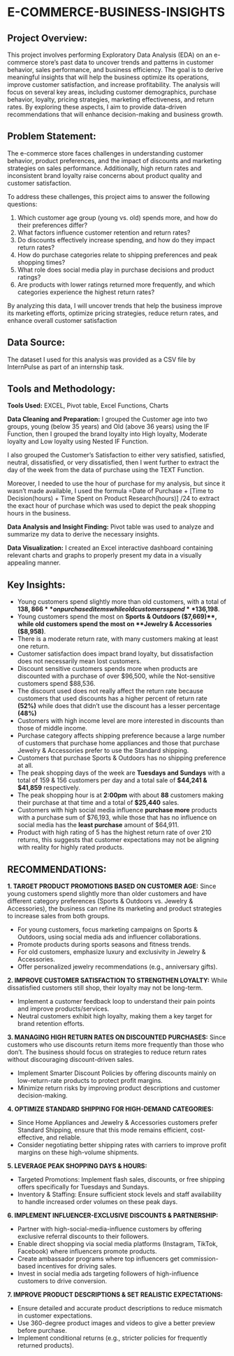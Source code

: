 # E-COMMERCE-BUSINESS-INSIGHTS
## Project Overview: 
This project involves performing Exploratory Data Analysis (EDA) on an e-commerce store’s past data to uncover trends and patterns in customer behavior, sales performance, and business efficiency. The goal is to derive meaningful insights that will help the business optimize its operations, improve customer satisfaction, and increase profitability.
The analysis will focus on several key areas, including customer demographics, purchase behavior, loyalty, pricing strategies, marketing effectiveness, and return rates. By exploring these aspects, I aim to provide data-driven recommendations that will enhance decision-making and business growth.

## Problem Statement: 
The e-commerce store faces challenges in understanding customer behavior, product preferences, and the impact of discounts and marketing strategies on sales performance. Additionally, high return rates and inconsistent brand loyalty raise concerns about product quality and customer satisfaction.

To address these challenges, this project aims to answer the following questions:
1.	Which customer age group (young vs. old) spends more, and how do their preferences differ?
2.	What factors influence customer retention and return rates?
3.	Do discounts effectively increase spending, and how do they impact return rates?
4.	How do purchase categories relate to shipping preferences and peak shopping times?
5.	What role does social media play in purchase decisions and product ratings?
6.	Are products with lower ratings returned more frequently, and which categories experience the highest return rates?

By analyzing this data, I will uncover trends that help the business improve its marketing efforts, optimize pricing strategies, reduce return rates, and enhance overall customer satisfaction

## Data Source:
The dataset I used for this analysis was provided as a CSV file by InternPulse as part of an internship task.

## Tools and Methodology:
**Tools Used:** EXCEL, Pivot table, Excel Functions, Charts

**Data Cleaning and Preparation:** I grouped the Customer age into two groups, young (below 35 years) and Old (above 36 years) using the IF Function, then I grouped the brand loyalty into High loyalty, Moderate loyalty and Low loyalty using Nested IF Function.

I also grouped the Customer’s Satisfaction to either very satisfied, satisfied, neutral, dissatisfied, or very dissatisfied, then I went further to extract the day of the week from the data of purchase using the TEXT Function.

Moreover, I needed to use the hour of purchase for my analysis, but since it wasn’t made available, I used the formula =Date of Purchase + [Time to Decision(hours) + Time Spent on Product Research(hours)] /24 to extract the exact hour of purchase which was used to depict the peak shopping hours in the business.

**Data Analysis and Insight Finding:** Pivot table was used to analyze and summarize my data to derive the necessary insights.

**Data Visualization:** I created an Excel interactive dashboard containing relevant charts and graphs to properly present my data in a visually appealing manner.

## Key Insights:
* Young customers spend slightly more than old customers, with a total of **$138,866** on purchased items while old customers spend **$136,198**. 
* Young customers spend the most on **Sports & Outdoors ($7,669)**, while old customers spend the most on **Jewelry & Accessories ($8,958)**. 
* There is a moderate return rate, with many customers making at least one return.
*	Customer satisfaction does impact brand loyalty, but dissatisfaction does not necessarily mean lost customers.
*	Discount sensitive customers spends more when products are discounted with a purchase of over $96,500, while the Not-sensitive customers spend $88,536.
*	The discount used does not really affect the return rate because customers that used discounts has a higher percent of return rate **(52%)** while does that didn’t use the discount has a lesser percentage **(48%)**
*	Customers with high income level are more interested in discounts than those of middle income.
*	Purchase category affects shipping preference because a large number of customers that purchase home appliances and those that purchase Jewelry & Accessories prefer to use the Standard shipping.
*	Customers that purchase Sports & Outdoors has no shipping preference at all.
*	The peak shopping days of the week are **Tuesdays and Sundays** with a total of 159 & 156 customers per day and a total sale of **$44,241 & $41,859** respectively.
*	The peak shopping hour is at **2:00pm** with about **88** customers making their purchase at that time and a total of **$25,440** sales.
*	Customers with high social media influence **purchase more** products with a purchase sum of $76,193, while those that has no influence on social media has the **least purchase** amount of $64,911.
*	Product with high rating of 5 has the highest return rate of over 210 returns, this suggests that customer expectations may not be aligning with reality for highly rated products.

## RECOMMENDATIONS:

**1.	TARGET PRODUCT PROMOTIONS BASED ON CUSTOMER AGE:** Since young customers spend slightly more than older customers and have different category preferences (Sports & Outdoors vs. Jewelry & Accessories), the business can refine its marketing and product strategies to increase sales from both groups.
*	For young customers, focus marketing campaigns on Sports & Outdoors, using social media ads and influencer collaborations.
*	Promote products during sports seasons and fitness trends.
*	For old customers, emphasize luxury and exclusivity in Jewelry & Accessories.
*	Offer personalized jewelry recommendations (e.g., anniversary gifts).

**2.	IMPROVE CUSTOMER SATISFACTION TO STRENGTHEN LOYALTY:** While dissatisfied customers still shop, their loyalty may not be long-term.
*	Implement a customer feedback loop to understand their pain points and improve products/services.
*	Neutral customers exhibit high loyalty, making them a key target for brand retention efforts.

**3.	 MANAGING HIGH RETURN RATES ON DISCOUNTED PURCHASES:** Since customers who use discounts return items more frequently than those who don’t. The business should focus on strategies to reduce return rates without discouraging discount-driven sales. 
*	Implement Smarter Discount Policies by offering discounts mainly on low-return-rate products to protect profit margins.
*	Minimize return risks by improving product descriptions and customer decision-making.

**4.	OPTIMIZE STANDARD SHIPPING FOR HIGH-DEMAND CATEGORIES:**
*	Since Home Appliances and Jewelry & Accessories customers prefer Standard Shipping, ensure that this mode remains efficient, cost-effective, and reliable.
*	Consider negotiating better shipping rates with carriers to improve profit margins on these high-volume shipments.

**5.	LEVERAGE PEAK SHOPPING DAYS & HOURS:**
*	Targeted Promotions: Implement flash sales, discounts, or free shipping offers specifically for Tuesdays and Sundays.
*	Inventory & Staffing: Ensure sufficient stock levels and staff availability to handle increased order volumes on these peak days.

**6.	IMPLEMENT INFLUENCER-EXCLUSIVE DISCOUNTS & PARTNERSHIP:**
*	Partner with high-social-media-influence customers by offering exclusive referral discounts to their followers.
*	Enable direct shopping via social media platforms (Instagram, TikTok, Facebook) where influencers promote products.
*	Create ambassador programs where top influencers get commission-based incentives for driving sales.
*	Invest in social media ads targeting followers of high-influence customers to drive conversion.

**7.	IMPROVE PRODUCT DESCRIPTIONS & SET REALISTIC EXPECTATIONS:**
*	Ensure detailed and accurate product descriptions to reduce mismatch in customer expectations.
*	Use 360-degree product images and videos to give a better preview before purchase.
*	Implement conditional returns (e.g., stricter policies for frequently returned products).


